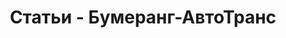 ---
# Feel free to add content and custom Front Matter to this file.
# To modify the layout, see https://jekyllrb.com/docs/themes/#overriding-theme-defaults

layout: articles
menu: Статьи
title: Статьи - Бумеранг-АвтоТранс
description: Статьи компании Бумеранг-АвтоТранс
permalink: /articles/
exclude: true
sitemap: false
---